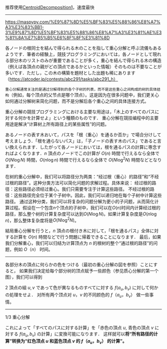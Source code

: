 推荐使用[CentroidDecomposition1](CentroidDecomposition1.go)，速度最快

---

https://maspypy.com/%E9%87%8D%E5%BF%83%E5%88%86%E8%A7%A3%E3%83%BB1-3%E9%87%8D%E5%BF%83%E5%88%86%E8%A7%A3%E3%81%AE%E3%81%8A%E7%B5%B5%E6%8F%8F%E3%81%8D

各ノードの根同士を結んで得られる木のことを指して重心分解と呼ぶ流儀もあるようです．筆者の経験上，競技プログラミングにおいては，各ノードとして現れる部分木のリストのみが重要であることが多く，重心を結んで得られる木の構造（例えば各頂点の親がどの頂点であるかといった情報）そのものは不要なことが多いです．ただし，この木の構築を題材とした出題も稀にあります（https://atcoder.jp/contests/abc291/tasks/abc291_h）

`重心分解通常关注的是通过分解得到的各个子树的列表，而不是这些重心之间构成的树的具体结构`（例如，每个顶点的父节点是哪个顶点）。这是因为在很多问题中，我们更关心如何通过分解树来简化问题，而不是分解后各个重心之间的具体连接方式。

重心分解の競技プログラミングにおける主要な用途は，「木上のすべてのパスに対する何かを計算せよ」という種類のものです．
重心分解在競技编程中的主要用途是解决“计算树上所有路径上的某些属性”的问题。

あるノードの表す木おいて，パスを「根（重心）を通るか否か」で場合分けして考えましょう．「根を通らないパス」は，「子ノードの表す木のパス」であると言い換えられます．したがって各ノードにおいては，根を通るパスの計算に専念すればよくなります．$n$ 頂点のノードでこの計算が $O(n)$ 時間で行えるなら全体で $O(N\log N)$ 時間，$O(n\log n)$ 時間で行えるなら全体で $O(N\log^2N)$ 時間などとなります．

在树的重心分解中，我们可以将路径分为两类：“经过根（重心）的路径”和“不经过根的路径”。这种分类方法可以简化问题的求解过程。具体来说：
经过根的路径：这些路径必须经过重心。我们只需要专注于计算这些路径。
不经过根的路径：这些路径完全位于某个子树中。因此，我们可以递归地在每个子树中计算这些路径。
通过这种分类，我们可以将复杂的问题分解为更小的子问题，从而简化计算过程。假设在一个包含$n$个顶点的子树中，我们可以在$O(n)$时间内计算经过根的路径，那么整个树的计算复杂度可以达到$O(N \log N)$。如果计算复杂度是$O(n \log n)$，那么整体复杂度将是$O(N \log^2 N)$。

結局重心分解を行うと，$n$ 頂点の根付き木に対して，「根を通るパス」全体に対する計算を $O(n)$ 時間などで行う問題に帰着できることになります．
最后，如果我们分解重心，我们可以归结为计算顶点为 $n$ 的根树的整个“通过根的路径”的问题，例如 $O（n）$ 时间。

---

各部分木の頂点に何らかの色をつける（最初の重心分解の図を参照）ことにすると，
如果我们决定给每个部分树的顶点赋予一些颜色（参见质心分解的第一个图），我们可以得到

2 頂点の組 $u,v$ であって色が異なるものすべてに対する $f(a_u,b_v)$ に対して何かの処理をせよ．
对所有两个顶点对 $u，v$ 的不同颜色的 $f（a_u，b_v）$ 做一些事情。

---

1/3 重心分解

これによって「すべてのパスに対する計算」を「赤色の頂点 $u$, 青色の頂点 $v$ に対する $f(a_u,b_v)$ の計算」に変換可能になります．
这样就可以**将“所有路径的计算”转换为“红色顶点 $u$ 和蓝色顶点 $v$ 的 $f（a_u，b_v）$ 的计算”。**
